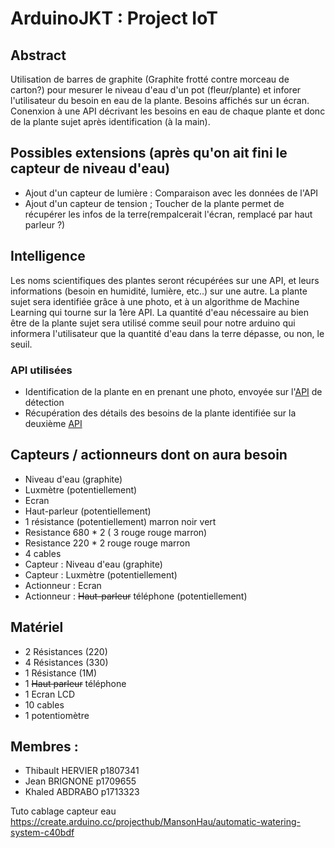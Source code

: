 # ArduinoJKT : Project IoT

## Abstract
Utilisation de barres de graphite (Graphite frotté contre morceau de carton?) pour mesurer le niveau d'eau d'un pot (fleur/plante) et inforer l'utilisateur du besoin en eau de la plante.
Besoins affichés sur un écran.
Conenxion à une API décrivant les besoins en eau de chaque plante et donc de la plante sujet après identification (à la main).

## Possibles extensions (après qu'on ait fini le capteur de niveau d'eau)
- Ajout d'un capteur de lumière : Comparaison avec les données de l'API
- Ajout d'un capteur de tension ; Toucher de la plante permet de récupérer les infos de la terre(rempalcerait l'écran, remplacé par haut parleur ?)

## Intelligence
Les noms scientifiques des plantes seront récupérées sur une API, et leurs informations (besoin en humidité, lumière, etc..)  sur une autre. La plante sujet sera identifiée grâce à une photo, et à un algorithme de Machine Learning qui tourne sur la 1ère API. La quantité d'eau nécessaire au bien être de la plante sujet sera utilisé comme seuil pour notre arduino qui informera l'utilisateur que la quantité d'eau dans la terre dépasse, ou non, le seuil.

### API utilisées 
- Identification de la plante en en prenant une photo, envoyée sur l'[API](https://plant.id/) de détection 
- Récupération des détails des besoins de la plante identifiée sur la deuxième [API](https://open.plantbook.io/)


## Capteurs / actionneurs dont on aura besoin
- Niveau d'eau (graphite)
- Luxmètre (potentiellement)
- Ecran
- Haut-parleur (potentiellement)
- 1 résistance (potentiellement) marron noir vert
- Resistance 680 * 2 ( 3 rouge rouge marron)
- Resistance 220 * 2 rouge rouge marron
- 4 cables 
- Capteur : Niveau d'eau (graphite)
- Capteur : Luxmètre (potentiellement)
- Actionneur : Ecran
- Actionneur : ~~Haut-parleur~~ téléphone (potentiellement)

## Matériel
- 2 Résistances (220)
- 4 Résistances (330)
- 1 Résistance (1M)
- 1 ~~Haut parleur~~ téléphone
- 1 Ecran LCD
- 10 cables
- 1 potentiomètre

## Membres : 
- Thibault HERVIER p1807341
- Jean BRIGNONE p1709655 
- Khaled ABDRABO p1713323


Tuto cablage capteur eau
https://create.arduino.cc/projecthub/MansonHau/automatic-watering-system-c40bdf
